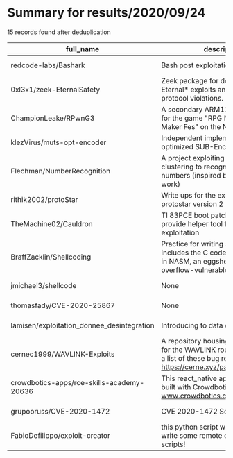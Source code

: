 
# Summary for results/2020/09/24
    
15 records found after deduplication

| full_name | description | html_url | matched_list | matched_count | pushed_at | size | stargazers_count | language | forks_count |
|--------------------------------------------|--------------------------------------------------------------------------------------------------------------------------------------------------|---------------------------------------------------------------|----------------|-----------------|---------------------------|--------|--------------------|------------|---------------|
| redcode-labs/Bashark | Bash post exploitation toolkit | https://github.com/redcode-labs/Bashark | ['exploit'] | 1 | 2020-09-24 19:51:30+00:00 | 682 | 634 | Shell | 99 |
| 0xl3x1/zeek-EternalSafety | Zeek package for detecting the Eternal* exploits and a set of SMBv1 protocol violations. | https://github.com/0xl3x1/zeek-EternalSafety | ['exploit'] | 1 | 2020-09-24 07:51:55+00:00 | 2431 | 15 | Zeek | 2 |
| ChampionLeake/RPwnG3 | A secondary ARM11 userland exploit for the game "RPG Maker Player/RPG Maker Fes" on the Nintendo 3DS | https://github.com/ChampionLeake/RPwnG3 | ['exploit'] | 1 | 2020-09-24 21:23:56+00:00 | 62 | 9 | Assembly | 0 |
| klezVirus/muts-opt-encoder | Independent implementation of the optimized SUB-Encoder | https://github.com/klezVirus/muts-opt-encoder | ['shellcode'] | 1 | 2020-09-24 08:20:17+00:00 | 32 | 3 | Python | 1 |
| Flechman/NumberRecognition | A project exploiting KNN & K-means clustering to recognize handwritten numbers (inspired by Yann Lecun's work) | https://github.com/Flechman/NumberRecognition | ['exploit'] | 1 | 2020-09-24 08:38:38+00:00 | 9977 | 0 | Java | 0 |
| rithik2002/protoStar | Write ups for the exploit exersice protostar version 2 | https://github.com/rithik2002/protoStar | ['exploit'] | 1 | 2020-09-24 02:45:50+00:00 | 8 | 0 | Python | 0 |
| TheMachine02/Cauldron | TI 83PCE boot patch aiming to provide helper tool for further exploitation | https://github.com/TheMachine02/Cauldron | ['exploit'] | 1 | 2020-09-24 13:45:08+00:00 | 71 | 4 | Assembly | 1 |
| BraffZacklin/Shellcoding | Practice for writing shellcoding; includes the C code, the same code in NASM, an eggshell, and a buffer overflow-vulnerable program | https://github.com/BraffZacklin/Shellcoding | ['shellcode'] | 1 | 2020-09-24 08:10:52+00:00 | 5 | 0 | Assembly | 0 |
| jmichael3/shellcode | None | https://github.com/jmichael3/shellcode | ['shellcode'] | 1 | 2020-09-24 02:09:02+00:00 | 42 | 0 | C | 0 |
| thomasfady/CVE-2020-25867 | None | https://github.com/thomasfady/CVE-2020-25867 | ['cve-2'] | 1 | 2020-09-24 12:28:48+00:00 | 275 | 0 | | 0 |
| Iamisen/exploitation_donnee_desintegration | Introducing to data cleaning | https://github.com/Iamisen/exploitation_donnee_desintegration | ['exploit'] | 1 | 2020-09-24 22:27:19+00:00 | 3 | 0 | Python | 0 |
| cernec1999/WAVLINK-Exploits | A repository housing multiple exploits for the WAVLINK router. You can find a list of these bug reports at https://cerne.xyz/pages/trophies.html | https://github.com/cernec1999/WAVLINK-Exploits | ['exploit'] | 1 | 2020-09-24 15:10:08+00:00 | 4 | 0 | Python | 0 |
| crowdbotics-apps/rce-skills-academy-20636 | This react_native application was built with Crowdbotics www.crowdbotics.com | https://github.com/crowdbotics-apps/rce-skills-academy-20636 | ['rce'] | 1 | 2020-09-24 16:11:06+00:00 | 38139 | 0 | JavaScript | 0 |
| grupooruss/CVE-2020-1472 | CVE 2020-1472 Script de validación | https://github.com/grupooruss/CVE-2020-1472 | ['cve-2'] | 1 | 2020-09-24 20:08:41+00:00 | 4 | 0 | PowerShell | 0 |
| FabioDefilippo/exploit-creator | this python script will help you to write some remote exploit python scripts! | https://github.com/FabioDefilippo/exploit-creator | ['exploit'] | 1 | 2020-09-24 22:10:50+00:00 | 19 | 1 | Python | 0 |
